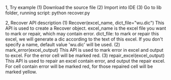 1, Try example
(1) Download the source file
(2) Import into IDE
(3) Go to lib folder, running script: python recover.py


2, Recover API description
(1) Recover(excel_name, dict_file="wu.dic")
This API is used to create a Recover object. 
excel_name is the excel file you want to mark or repair, which may
contain error.
dict_file: to mark or repair this excel, we will generate a dic
according to the text of this excel. If you don't specify a name,
default value 'wu.dic' will be used.
(2) mark_error(excel_output)
This API is used to mark error in excel and output to excel. For the 
error cell will be marked red.
(3) repair_excel(excel_output)
This API is used to repair an excel contain error, and output the repair
excel.
For cell contain error will be marked red, for those repaired cell will
be marked yellow.
